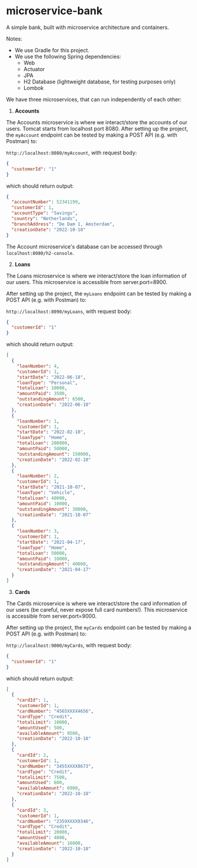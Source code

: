 # microservice-bank
A simple bank, built with microservice architecture and containers.

Notes:

- We use Gradle for this project.
- We use the following Spring dependencies:
  - Web
  - Actuator
  - JPA
  - H2 Database (lightweight database, for testing purposes only)
  - Lombok

We have three microservices, that can run independently of each other:

1) **Accounts**

The Accounts microservice is where we interact/store the accounts of our users. Tomcat starts from localhost port 8080. 
After setting up the project, the `myAccount` endpoint can be tested by making a POST API (e.g. with Postman) to:

`http://localhost:8080/myAccount`, with request body:

```json
{
  "customerId": "1"
}
```

which should return output:

```json
{
  "accountNumber": 52341199,
  "customerId": 1,
  "accountType": "Savings",
  "country": "Netherlands",
  "branchAddress": "De Dam 1, Amsterdam",
  "creationDate": "2022-10-18"
}
```

The Account microservice's database can be accessed through `localhost:8080/h2-console`.


2. **Loans**

The Loans microservice is where we interact/store the loan information of our users.
This microservice is accessible from server.port=8900.

After setting up the project, the `myLoans` endpoint can be tested by making a POST API (e.g. with Postman) to:

`http://localhost:8090/myLoans`, with request body:

```json
{
  "customerId": "1"
}
```

which should return output:

```json
[
  {
    "loanNumber": 4,
    "customerId": 1,
    "startDate": "2022-06-18",
    "loanType": "Personal",
    "totalLoan": 10000,
    "amountPaid": 3500,
    "outstandingAmount": 6500,
    "creationDate": "2022-06-18"
  },
  {
    "loanNumber": 1,
    "customerId": 1,
    "startDate": "2022-02-10",
    "loanType": "Home",
    "totalLoan": 200000,
    "amountPaid": 50000,
    "outstandingAmount": 150000,
    "creationDate": "2022-02-10"
  },
  {
    "loanNumber": 2,
    "customerId": 1,
    "startDate": "2021-10-07",
    "loanType": "Vehicle",
    "totalLoan": 40000,
    "amountPaid": 10000,
    "outstandingAmount": 30000,
    "creationDate": "2021-10-07"
  },
  {
    "loanNumber": 3,
    "customerId": 1,
    "startDate": "2021-04-17",
    "loanType": "Home",
    "totalLoan": 50000,
    "amountPaid": 10000,
    "outstandingAmount": 40000,
    "creationDate": "2021-04-17"
  }
]
```

3. **Cards**

The Cards microservice is where we interact/store the card information of our users (be careful, never expose full card numbers!).
This microservice is accessible from server.port=9000.

After setting up the project, the `myCards` endpoint can be tested by making a POST API (e.g. with Postman) to:

`http://localhost:9000/myCards`, with request body:

```json
{
  "customerId": "1"
}
```

which should return output:

```json
[
  {
    "cardId": 1,
    "customerId": 1,
    "cardNumber": "4565XXXX4656",
    "cardType": "Credit",
    "totalLimit": 10000,
    "amountUsed": 500,
    "availableAmount": 9500,
    "creationDate": "2022-10-18"
  },
  {
    "cardId": 2,
    "customerId": 1,
    "cardNumber": "3455XXXX8673",
    "cardType": "Credit",
    "totalLimit": 7500,
    "amountUsed": 600,
    "availableAmount": 6900,
    "creationDate": "2022-10-18"
  },
  {
    "cardId": 3,
    "customerId": 1,
    "cardNumber": "2359XXXX9346",
    "cardType": "Credit",
    "totalLimit": 20000,
    "amountUsed": 4000,
    "availableAmount": 16000,
    "creationDate": "2022-10-18"
  }
]
```





